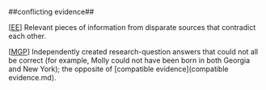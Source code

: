 ##conflicting evidence##

\[[EE](SOURCES.md#EE)\]  Relevant pieces of information from disparate sources that contradict each other.

\[[MGP](SOURCES.md#MGP)\] Independently created research-question answers that could not all be correct (for example, Molly could not have been born in both Georgia and New York); the opposite of [compatible evidence](compatible evidence.md).
